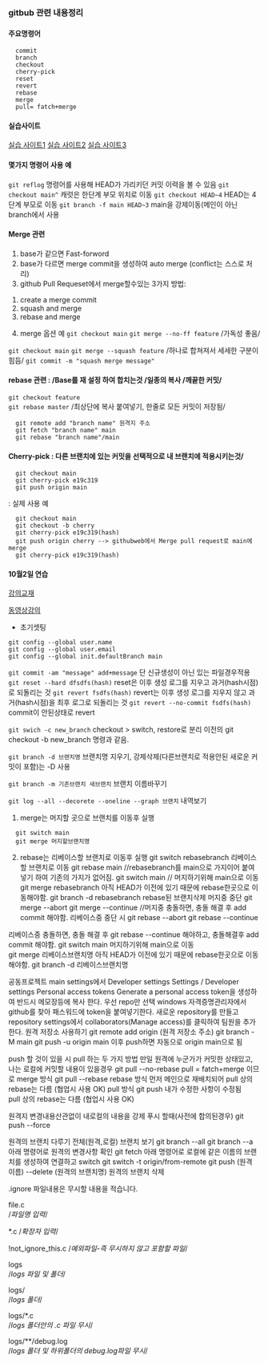 ### gitbub 관련 내용정리

#### 주요명령어
```
  commit	
  branch	
  checkout		
  cherry-pick	
  reset	
  revert 
  rebase	
  merge
  pull= fatch+merge
```

#### 실습사이트
[실습 사이트1](https://github.com/Violet-Bora-Lee/git-tutorial)
[실습 사이트2](https://learngitbranching.js.org/)
[실습 사이트3](https://git-school.github.io/visualizing-git/)

#### 몇가지 명령어 사용 예
`git reflog` 명령어를 사용해 HEAD가 가리키던 커밋 이력을 볼 수 있음
`git checkout main^`  	캐럿은 한단계 부모 위치로 이동
`git checkout HEAD~4` 	HEAD는 4단계 부모로 이동
`git branch -f main HEAD~3`	main을 강제이동(메인이 아닌 branch에서 사용

#### Merge 관련
1. base가 같으면 Fast-forword
2. base가 다르면 merge commit을 생성하여 auto merge (conflict는 스스로 처리)
3. github Pull Requeset에서 merge할수있는 3가지 방법: 
 1) create a merge commit
 2) squash and merge 
 3) rebase and merge
4. merge 옵션 예
`git checkout main`
`git merge --no-ff feature`  /가독성 좋음/

`git checkout main`
`git merge --squash feature` /하나로 합쳐져서 세세한 구분이 힘듬/
`git commit -m "squash merge message"`

#### rebase 관련 : /Base를 재 설정 하여 합치는것 /일종의 복사 /깨끝한 커밋/ 
`git checkout feature`  
`git rebase master`	/최상단에 복사 붙여넣기, 한줄로 모든 커밋이 저장됨/

```
  git remote add "branch name" 원격지 주소
  git fetch "branch name" main
  git rebase "branch name"/main
```
#### Cherry-pick : 다른 브랜치에 있는 커밋을 선택적으로 내 브랜치에 적용시키는것/
```
  git checkout main
  git cherry-pick e19c319
  git push origin main
```
: 실제 사용 예
```
  git checkout main
  git checkout -b cherry
  git cherry-pick e19c319(hash)
  git push origin cherry --> githubweb에서 Merge pull request로 main에 merge
  git cherry-pick e19c319(hash) 
```
#### 10월2일 연습
[강의교재](https://www.yalco.kr/@git-github/4-4/)

[동영상강의](https://www.yalco.kr/@git-github/1-1/)

- 초기셋팅
```
git config --global user.name
git config --global user.email
git config --global init.defaultBranch main
```
`git commit -am "message" add+message` 단 신규생성이 아닌 있는 파일경우적용
`git reset --hard dfsdfs(hash)` reset은 이후 생성 로그를 지우고 과거(hash시점)로 되돌리는 것
`git revert fsdfs(hash)` revert는 이후 생성 로그를 지우지 않고 과거(hash시점)을 최후 로그로 되돌리는 것
`git revert --no-commit fsdfs(hash)` commit이 안된상태로 revert

`git swich -c new_branch` checkout > switch, restore로 분리 이전의 git checkout -b new_branch 명령과 같음.

`git branch -d 브랜치명`  브랜치명 지우기, 강제삭제(다른브랜치로 적용안된 새로운 커밋이 포함)는 -D 사용

`git branch -m 기존브랜치 새브랜치`  브랜치 이름바꾸기

`git log --all --decorete --oneline --graph 브랜치` 내역보기
1) merge는 머지할 곳으로 브랜치를 이동후 실행
```
  git switch main
  git merge 머지할브랜치명
```
2) rebase는 리베이스할 브랜치로 이동후 실행
git switch rebasebranch 리베이스할 브랜치로 이동
git rebase main //rebasebranch를 main으로 가지이어 붙여 넣기 하여 기존의 가지가 없어짐.
git switch main // 머지하기위해 main으로 이동
git merge rebasebranch   아직 HEAD가 이전에 있기 때문에 rebase한곳으로 이동해야함. 
git branch -d rebasebranch rebase된 브랜치삭제
머지중 중단
git merge --abort
git merge --continue //머지중 충돌하면, 충돌 해결 후 add commit 해야함. 
리베이스중 중단 시
git rebase --abort
git rebase --continue

리베이스중 충돌하면, 충돌 해결 후
git rebase --continue 해야하고, 충돌해결후 add commit 해야함. 
git switch main                 머지하기위해 main으로 이동                    
git merge 리베이스브랜치명  아직 HEAD가 이전에 있기 때문에 rebase한곳으로 이동해야함.
git branch -d 리베이스브랜치명

공동프로젝트
main settings에서 
Developer settings     Settings / Developer settings
Personal access tokens Generate a personal access token을 생성하여 반드시 메모장등에 복사 한다.
우선 repo만 선택
windows 자격증명관리자에서 github를 찾아 패스워드에 token을 붙여넣기한다.
새로운 repository를 만들고 repository settings에서 collaborators(Manage access)를 클릭하여 팀원을 추가한다.
원격 저장소 사용하기
git remote add origin (원격 저장소 주소) 
git branch -M main
git push -u origin main  이후 push하면 자동으로 origin main으로 됨

push 할 것이 있을 시 pull 하는 두 가지 방법
만일 원격에 누군가가 커밋한 상태있고, 나는 로컬에 커밋할 내용이 있을경우 
git pull --no-rebase  pull = fatch+merge 이므로 merge 방식
git pull --rebase      rebase 방식 먼저 메인으로 재배치되어  pull 상의 rebase는 다름 (협업시 사용 OK) pull 방식
git push                내가 수정한 사항이 수정됨   
pull 상의 rebase는 다름 (협업시 사용 OK)

원격지 변경내용산관없이 내로컬의 내용을 강제 푸시 할때(사전에 합의된경우)
git push --force

원격의 브랜치 다루기
전체(원격,로컬) 브랜치 보기
git branch --all
git branch --a
아래 명령어로 원격의 변경사항 확인
git fetch
아래 명령어로 로컬에 같은 이름의 브랜치를 생성하여 연결하고 switch
git switch -t origin/from-remote
git push (원격 이름) --delete (원격의 브랜치명) 원격의 브랜치 삭제

.ignore 파일내용은 무시할 내용을 적습니다. 

file.c 	
/*파일명 입력*/

*.c	
/*확장자 입력*/

!not_ignore_this.c 
/*예외파일-즉 무시하지 않고 포함할 파일*/

logs       
/*logs 파일 및 폴더*/

logs/       
/*logs 폴더*/

logs/*.c       
/*logs 폴더안의 .c 파일 무시*/

logs/**/debug.log       
/*logs 폴더 및 하위폴더의 debug.log파일 무시*/